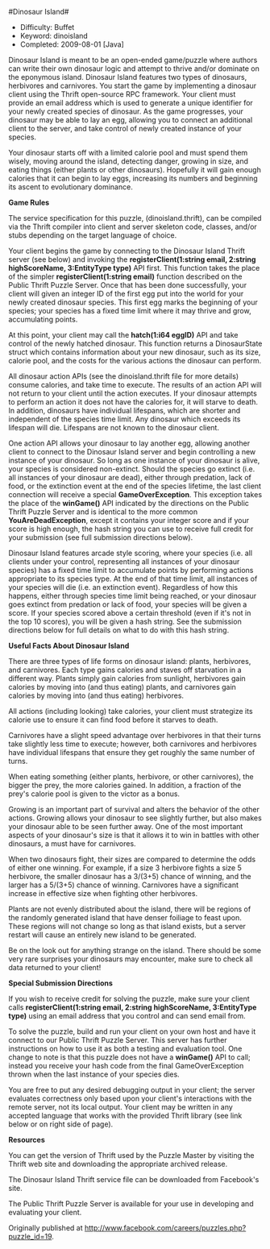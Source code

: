 #Dinosaur Island#

* Difficulty:  Buffet
* Keyword:     dinoisland
* Completed:   2009-08-01 [Java]

Dinosaur Island is meant to be an open-ended game/puzzle where authors can write their own dinosaur logic and attempt to thrive and/or dominate on the eponymous island. Dinosaur Island features two types of dinosaurs, herbivores and carnivores. You start the game by implementing a dinosaur client using the Thrift open-source RPC framework. Your client must provide an email address which is used to generate a unique identifier for your newly created species of dinosaur. As the game progresses, your dinosaur may be able to lay an egg, allowing you to connect an additional client to the server, and take control of newly created instance of your species.

Your dinosaur starts off with a limited calorie pool and must spend them wisely, moving around the island, detecting danger, growing in size, and eating things (either plants or other dinosaurs). Hopefully it will gain enough calories that it can begin to lay eggs, increasing its numbers and beginning its ascent to evolutionary dominance.

**Game Rules**

The service specification for this puzzle, (dinoisland.thrift), can be compiled via the Thrift compiler into client and server skeleton code, classes, and/or stubs depending on the target language of choice.

Your client begins the game by connecting to the Dinosaur Island Thrift server (see below) and invoking the **registerClient(1:string email, 2:string highScoreName, 3:EntityType type)** API first. This function takes the place of the simpler **registerClient(1:string email)** function described on the Public Thrift Puzzle Server. Once that has been done successfully, your client will given an integer ID of the first egg put into the world for your newly created dinosaur species. This first egg marks the beginning of your species; your species has a fixed time limit where it may thrive and grow, accumulating points.

At this point, your client may call the **hatch(1:i64 eggID)** API and take control of the newly hatched dinosaur. This function returns a DinosaurState struct which contains information about your new dinosaur, such as its size, calorie pool, and the costs for the various actions the dinosaur can perform.

All dinosaur action APIs (see the dinoisland.thrift file for more details) consume calories, and take time to execute. The results of an action API will not return to your client until the action executes. If your dinosaur attempts to perform an action it does not have the calories for, it will starve to death. In addition, dinosaurs have individual lifespans, which are shorter and independent of the species time limit. Any dinosaur which exceeds its lifespan will die. Lifespans are not known to the dinosaur client.

One action API allows your dinosaur to lay another egg, allowing another client to connect to the Dinosaur Island server and begin controlling a new instance of your dinosaur. So long as one instance of your dinosaur is alive, your species is considered non-extinct. Should the species go extinct (i.e. all instances of your dinosaur are dead), either through predation, lack of food, or the extinction event at the end of the species lifetime, the last client connection will receive a special **GameOverException**. This exception takes the place of the **winGame()** API indicated by the directions on the Public Thrift Puzzle Server and is identical to the more common **YouAreDeadException**, except it contains your integer score and if your score is high enough, the hash string you can use to receive full credit for your submission (see full submission directions below).

Dinosaur Island features arcade style scoring, where your species (i.e. all clients under your control, representing all instances of your dinosaur species) has a fixed time limit to accumulate points by performing actions appropriate to its species type. At the end of that time limit, all instances of your species will die (i.e. an extinction event). Regardless of how this happens, either through species time limit being reached, or your dinosaur goes extinct from predation or lack of food, your species will be given a score. If your species scored above a certain threshold (even if it's not in the top 10 scores), you will be given a hash string. See the submission directions below for full details on what to do with this hash string.

**Useful Facts About Dinosaur Island**

There are three types of life forms on dinosaur island: plants, herbivores, and carnivores. Each type gains calories and staves off starvation in a different way. Plants simply gain calories from sunlight, herbivores gain calories by moving into (and thus eating) plants, and carnivores gain calories by moving into (and thus eating) herbivores.

All actions (including looking) take calories, your client must strategize its calorie use to ensure it can find food before it starves to death.

Carnivores have a slight speed advantage over herbivores in that their turns take slightly less time to execute; however, both carnivores and herbivores have individual lifespans that ensure they get roughly the same number of turns.

When eating something (either plants, herbivore, or other carnivores), the bigger the prey, the more calories gained. In addition, a fraction of the prey's calorie pool is given to the victor as a bonus.

Growing is an important part of survival and alters the behavior of the other actions. Growing allows your dinosaur to see slightly further, but also makes your dinosaur able to be seen further away. One of the most important aspects of your dinosaur's size is that it allows it to win in battles with other dinosaurs, a must have for carnivores.

When two dinosaurs fight, their sizes are compared to determine the odds of either one winning. For example, if a size 3 herbivore fights a size 5 herbivore, the smaller dinosaur has a 3/(3+5) chance of winning, and the larger has a 5/(3+5) chance of winning. Carnivores have a significant increase in effective size when fighting other herbivores.

Plants are not evenly distributed about the island, there will be regions of the randomly generated island that have denser foiliage to feast upon. These regions will not change so long as that island exists, but a server restart will cause an entirely new island to be generated.

Be on the look out for anything strange on the island. There should be some very rare surprises your dinosaurs may encounter, make sure to check all data returned to your client!

**Special Submission Directions**

If you wish to receive credit for solving the puzzle, make sure your client calls **registerClient(1:string email, 2:string highScoreName, 3:EntityType type)** using an email address that you control and can send email from.

To solve the puzzle, build and run your client on your own host and have it connect to our Public Thrift Puzzle Server. This server has further instructions on how to use it as both a testing and evaluation tool. One change to note is that this puzzle does not have a **winGame()** API to call; instead you receive your hash code from the final GameOverException thrown when the last instance of your species dies.

You are free to put any desired debugging output in your client; the server evaluates correctness only based upon your client's interactions with the remote server, not its local output. Your client may be written in any accepted language that works with the provided Thrift library (see link below or on right side of page).

**Resources**

You can get the version of Thrift used by the Puzzle Master by visiting the Thrift web site and downloading the appropriate archived release.

The Dinosaur Island Thrift service file can be downloaded from Facebook's site.

The Public Thrift Puzzle Server is available for your use in developing and evaluating your client.

Originally published at http://www.facebook.com/careers/puzzles.php?puzzle_id=19.